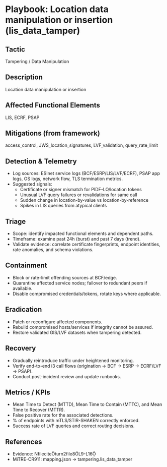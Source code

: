 # Playbook: Location data manipulation or insertion (lis_data_tamper)

## Tactic
Tampering / Data Manipulation

## Description
Location data manipulation or insertion

## Affected Functional Elements
LIS, ECRF, PSAP

## Mitigations (from framework)
access_control, JWS_location_signatures, LVF_validation, query_rate_limit

## Detection & Telemetry
- Log sources: ESInet service logs (BCF/ESRP/LIS/LVF/ECRF), PSAP app logs, OS logs, network flow, TLS termination metrics.
- Suggested signals:
  - Certificate or signer mismatch for PIDF-LO/location tokens
  - Unusual LVF query failures or revalidations for same call
  - Sudden change in location-by-value vs location-by-reference
  - Spikes in LIS queries from atypical clients

## Triage
- Scope: identify impacted functional elements and dependent paths.
- Timeframe: examine past 24h (burst) and past 7 days (trend).
- Validate evidence: correlate certificate fingerprints, endpoint identities, rate anomalies, and schema violations.

## Containment
- Block or rate-limit offending sources at BCF/edge.
- Quarantine affected service nodes; failover to redundant peers if available.
- Disable compromised credentials/tokens, rotate keys where applicable.

## Eradication
- Patch or reconfigure affected components.
- Rebuild compromised hosts/services if integrity cannot be assured.
- Restore validated GIS/LVF datasets when tampering detected.

## Recovery
- Gradually reintroduce traffic under heightened monitoring.
- Verify end-to-end i3 call flows (origination → BCF → ESRP → ECRF/LVF → PSAP).
- Conduct post-incident review and update runbooks.

## Metrics / KPIs
- Mean Time to Detect (MTTD), Mean Time to Contain (MTTC), and Mean Time to Recover (MTTR).
- False positive rate for the associated detections.
- % of endpoints with mTLS/STIR-SHAKEN correctly enforced.
- Success rate of LVF queries and correct routing decisions.

## References
- Evidence: fileciteturn2file8L9-L16
- MiTRE-CR911: mapping.json → tampering.lis_data_tamper
